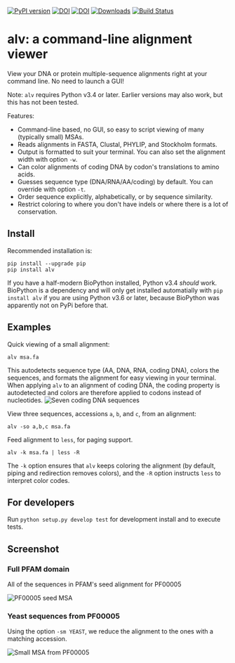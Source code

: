 [![PyPI version](https://badge.fury.io/py/alv.svg)](https://badge.fury.io/py/alv) 
[![DOI](http://joss.theoj.org/papers/10.21105/joss.00955/status.svg)](https://doi.org/10.21105/.00955)
[![DOI](https://zenodo.org/badge/DOI/10.5281/zenodo.1477804.svg)](https://doi.org/10.5281/zenodo.1477804)
[![Downloads](http://pepy.tech/badge/alv)](http://pepy.tech/project/alv)
[![Build Status](https://travis-ci.org/arvestad/alv.svg?branch=master)](https://travis-ci.org/arvestad/alv)

# alv: a command-line alignment viewer

View your DNA or protein multiple-sequence alignments right at your command line. No need to launch a
GUI!

Note: `alv` requires Python v3.4 or later. Earlier versions may also work, but this has not been
tested.

Features:

* Command-line based, no GUI, so easy to script viewing of many (typically small) MSAs.
* Reads alignments in FASTA, Clustal, PHYLIP, and Stockholm formats. 
* Output is formatted to suit your terminal. You can also set the alignment width with option `-w`.
* Can color alignments of coding DNA by codon's translations to amino acids.
* Guesses sequence type (DNA/RNA/AA/coding) by default. You can override with option `-t`.
* Order sequence explicitly, alphabetically, or by sequence similarity.
* Restrict coloring to where you don't have indels or where there is a lot of conservation.

## Install

Recommended installation is:
```
pip install --upgrade pip
pip install alv
```

If you have a half-modern BioPython installed, Python v3.4 _should_ work. 
BioPython is a dependency and will only get installed automatially with `pip install alv`
if you are using Python v3.6 or later, because BioPython was apparently not on PyPi before that.


## Examples

Quick viewing of a small alignment:
```
alv msa.fa
```
This autodetects sequence type (AA, DNA, RNA, coding DNA), colors the sequences, and formats the
alignment for easy viewing in your terminal.
When applying `alv` to an alignment of coding DNA, the coding property is autodetected and colors are therefore applied to codons instead
of nucleotides.
![Seven coding DNA sequences](https://github.com/arvestad/alv/raw/master/doc/screenshot_2.png)



View three sequences, accessions `a`, `b`, and `c`, from an alignment:
```
alv -so a,b,c msa.fa
```

Feed alignment to `less`, for paging support.
```
alv -k msa.fa | less -R
```
The `-k` option ensures that `alv` keeps coloring the alignment (by default, piping
and redirection removes colors), and the `-R` option instructs `less` to interpret color codes.

## For developers

Run `python setup.py develop test` for development install and to execute tests.

## Screenshot

### Full PFAM domain

All of the sequences in PFAM's seed alignment for PF00005

![PF00005 seed MSA](https://github.com/arvestad/alv/raw/master/doc/screenshot_PF00005.png)

### Yeast sequences from PF00005

Using the option `-sm YEAST`, we reduce the alignment to the ones with a matching accession.

![Small MSA from PF00005](https://github.com/arvestad/alv/raw/master/doc/PF00005_yeast.png)


